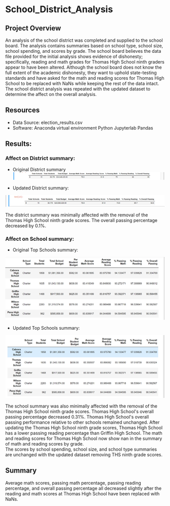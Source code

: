 # School_District_Analysis

## Project Overview
An analysis of the school district was completed and supplied to the school board.  The analysis contains summaries based on school type, school size, school spending, and scores by grade.  The school board believes the data file provided for the initial analysis shows evidence of dishonesty; specifically, reading and math grades for Thomas High School ninth graders appear to have been altered. Although the school board does not know the full extent of the academic dishonesty, they want to uphold state-testing standards and have asked for the math and reading scores for Thomas High School to be replaced with NaNs while keeping the rest of the data intact.  The school district analysis was repeated with the updated dataset to determine the affect on the overall analysis.  

## Resources
- Data Source: election_results.csv
- Software: Anaconda virtual environment Python Jupyterlab Pandas

## Results:
### Affect on District summary:

- Original District summary
![Alt Text](https://github.com/syoder821/School_District_Analysis/blob/main/Analysis/District_summary.png)


- Updated District summary:

![Alt Text](https://github.com/syoder821/School_District_Analysis/blob/main/Analysis/District_summary_updated.png)


The district summary was minimally affected with the removal of the Thomas High School ninth grade scores.  The overall passing percentage decreased by 0.1%.  

### Affect on School summary:

- Original Top Schools summary:

![Alt Text](https://github.com/syoder821/School_District_Analysis/blob/main/Analysis/top_schools_summary.png)

- Updated Top Schools summary:

![Alt Text](https://github.com/syoder821/School_District_Analysis/blob/main/Analysis/top_schools_summary_updated.png)


The school summary was also minimally affected with the removal of the Thomas High School ninth grade scores. Thomas High School's overall passing percentage decreased 0.31%.  Thomas High School's overall passing performance relative to other schools remained unchanged.  After updating the Thomas High School ninth grade scores, Thomas High School has a lower passing reading percentage than Griffin High School.
The math and reading scores for Thomas High School now show nan in the summary of math and reading scores by grade.  
The scores by school spending, school size, and school type summaries are unchanged with the updated dataset removing THS ninth grade scores.  

## Summary
Average math scores, passing math percentage, passing reading percentage, and overall passing percentage all decreased slightly after the reading and math scores at Thomas High School have been replaced with NaNs.  
